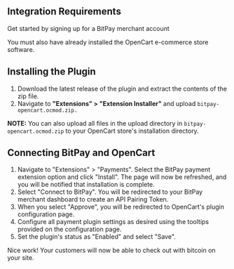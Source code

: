 ## Integration Requirements
Get started by signing up for a BitPay merchant account

You must also have already installed the OpenCart e-commerce store software.

## Installing the Plugin
1. Download the latest release of the plugin and extract the contents of the zip file.
2. Navigate to **"Extensions" > "Extension Installer"** and upload `bitpay-opencart.ocmod.zip.`

**NOTE:** You can also upload all files in the upload directory in `bitpay-opencart.ocmod.zip` to your OpenCart store's installation directory.

## Connecting BitPay and OpenCart
1. Navigate to "Extensions" > "Payments". Select the BitPay payment extension option and click "Install". The page will now be refreshed, and you will be notified that installation is complete.
2. Select "Connect to BitPay". You will be redirected to your BitPay merchant dashboard to create an API Pairing Token.
3. When you select "Approve", you will be redirected to OpenCart's plugin configuration page.
4. Configure all payment plugin settings as desired using the tooltips provided on the configuration page.
5. Set the plugin's status as "Enabled" and select "Save".

Nice work! Your customers will now be able to check out with bitcoin on your site.
